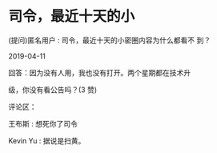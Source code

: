 # 司令，最近十天的小

(提问)匿名用户 : 司令，最近十天的小密圈内容为什么都看不 到？

2019-04-11

回答：因为没有人用，我也没有打开。两个星期都在技术升

级，你没有看公告吗？(3 赞)

评论区：

王布斯 : 想死你了司令

Kevin Yu : 据说是扫黄。